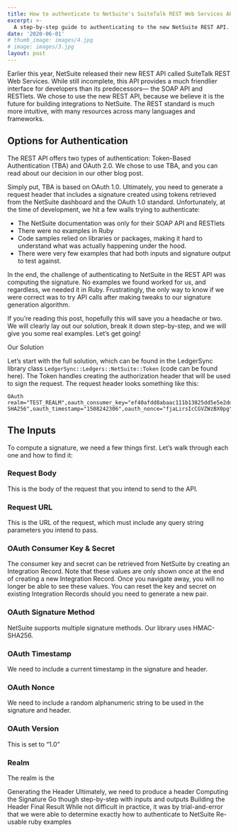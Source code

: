 ```yaml
---
title: How to authenticate to NetSuite's SuiteTalk REST Web Services API
excerpt: >-
  A step-by-step guide to authenticating to the new NetSuite REST API.
date: '2020-06-01'
# thumb_image: images/4.jpg
# image: images/3.jpg
layout: post
---
```


Earlier this year, NetSuite released their new REST API called SuiteTalk REST Web Services.  While still incomplete, this API provides a much friendlier interface for developers than its predecessors— the SOAP API and RESTlets.  We chose to use the new REST API, because we believe it is the future for building integrations to NetSuite.  The REST standard is much more intuitive, with many resources across many languages and frameworks.

## Options for Authentication

The REST API offers two types of authentication:  Token-Based Authentication (TBA) and OAuth 2.0.  We chose to use TBA, and you can read about our decision in our other blog post.

Simply put, TBA is based on OAuth 1.0. Ultimately, you need to generate a request header that includes a signature created using tokens retrieved from the NetSuite dashboard and the OAuth 1.0 standard.  Unfortunately, at the time of development, we hit a few walls trying to authenticate:

- The NetSuite documentation was only for their SOAP API and RESTlets
- There were no examples in Ruby
- Code samples relied on libraries or packages, making it hard to understand what was actually happening under the hood.
- There were very few examples that had both inputs and signature output to test against.

In the end, the challenge of authenticating to NetSuite in the REST API was computing the signature.  No examples we found worked for us, and regardless, we needed it in Ruby.  Frustratingly, the only way to know if we were correct was to try API calls after making tweaks to our signature generation algorithm.

If you’re reading this post, hopefully this will save you a headache or two.  We will clearly lay out our solution, break it down step-by-step, and we will give you some real examples.  Let’s get going!

Our Solution

Let’s start with the full solution, which can be found in the LedgerSync library class `LedgerSync::Ledgers::NetSuite::Token` (code can be found here).  The Token handles creating the authorization header that will be used to sign the request.  The request header looks something like this:

```
OAuth realm="TEST_REALM",oauth_consumer_key="ef40afdd8abaac111b13825dd5e5e2ddddb44f86d5a0dd6dcf38c20aae6b67e4",oauth_token="2b0ce516420110bcbd36b69e99196d1b7f6de3c6234c5afb799b73d87569f5cc",oauth_signature_method="HMAC-SHA256",oauth_timestamp="1508242306",oauth_nonce="fjaLirsIcCGVZWzBX0pg",oauth_version="1.0",oauth_signature="i7MEtGwhCTIZbTsTrNGw9LdcERn4wsjt5C7TxmKWIfU%3D"
```

## The Inputs

To compute a signature, we need a few things first.  Let’s walk through each one and how to find it:

### Request Body
This is the body of the request that you intend to send to the API.

### Request URL
This is the URL of the request, which must include any query string parameters you intend to pass.

### OAuth Consumer Key & Secret
The consumer key and secret can be retrieved from NetSuite by creating an Integration Record.  Note that these values are only shown once at the end of creating a new Integration Record.  Once you navigate away, you will no longer be able to see these values.  You can reset the key and secret on existing Integration Records should you need to generate a new pair.

### OAuth Signature Method
NetSuite supports multiple signature methods.  Our library uses HMAC-SHA256.

### OAuth Timestamp
We need to include a current timestamp in the signature and header.

### OAuth Nonce
We need to include a random alphanumeric string to be used in the signature and header.

### OAuth Version
This is set to “1.0”

### Realm
The realm is the

Generating the Header
Ultimately, we need to produce a header
Computing the Signature
Go though step-by-step with inputs and outputs
Building the Header
Final Result
While not difficult in practice, it was by trial-and-error that we were able to determine exactly how to authenticate to NetSuite
Re-usable ruby examples
